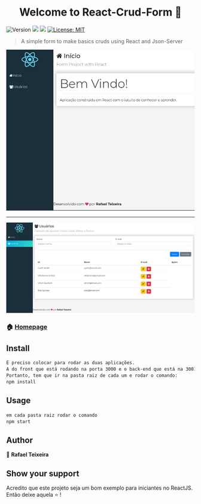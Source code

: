 <h1 align="center">Welcome to React-Crud-Form 👋</h1>
<p>
  <img alt="Version" src="https://img.shields.io/badge/version-1.0-blue.svg?cacheSeconds=2592000" />
  <img src="https://img.shields.io/badge/npm-%3E%3D6.9.0-green.svg" />
  <img src="https://img.shields.io/badge/node-%3E%3D10.16.0-green.svg" />
  <a href="https://github.com/kefranabg/readme-md-generator/blob/master/LICENSE">
    <img alt="License: MIT" src="https://img.shields.io/badge/License-MIT-yellow.svg" target="_blank" />
  </a>
</p>

> A simple form to make basics cruds using React and Json-Server

<img src="https://github.com/teixeira83/Crud-Form-Front-endAndBack-end/blob/master/Crud-Form-FrontAndBack/front-end-formlogin/src/assets/imgs/exemplo-01.png" alt="Imagem exemplo" style="max-width:100%;">

<hr>

<img src="https://github.com/teixeira83/Crud-Form-Front-endAndBack-end/blob/master/Crud-Form-FrontAndBack/front-end-formlogin/src/assets/imgs/exemplo-02.png" alt="Imagem exemplo" style="max-width:100%;">


### 🏠 [Homepage](https://github.com/teixeira83/Crud-Form-Front-endAndBack-end)

## Install

```sh
É preciso colocar para rodar as duas aplicações. 
A do front que está rodando na porta 3000 e o back-end que está na 3001. 
Portanto, tem que ir na pasta raiz de cada um e rodar o comando:
npm install
```

## Usage

```sh
em cada pasta raiz rodar o comando
npm start
```

## Author

👤 **Rafael Teixeira**

## Show your support

Acredito que este projeto seja um bom exemplo para iniciantes no ReactJS. 
Então deixe aquela ⭐️ !

